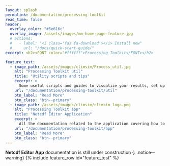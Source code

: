 ```yaml
---
layout: splash
permalink: /documentation/processing-toolkit
read_time: false
header:
  overlay_color: "#5e616c"
  overlay_image: /assets/images/mm-home-page-feature.jpg
  # actions:
  #   - label: "<i class='fas fa-download'></i> Install now"
  #     url: "/docs/quick-start-guide/"
excerpt: <h2><FONT color="#ffffff">Processing Toolkit</FONT></h2>

feature_test:
  - image_path: /assets/images/climsim/Process_util.jpg
    alt: "Processing Toolkit util"
    title: "Utility scripts and tips"
    excerpt: >
      Some useful scripts and guides to visualize your results, set up the right working environnment and work more efficiently.
    url: "/documentation/processing-toolkit/util"
    btn_label: "Read More"
    btn_class: "btn--primary"
  - image_path: /assets/images/climsim/climsim_logo.png
    alt: "Processing Toolkit app"
    title: "Netcdf Editor Application"
    excerpt: >
      All the documentation related to the application covering how to use it and its internal operation.
    url: "/documentation/processing-toolkit/app"
    btn_label: "Read More"
    btn_class: "btn--primary"
---
```


**Netcdf Editor App** documentation is still under construction
{: .notice--warning}
{% include feature_row id="feature_test" %}